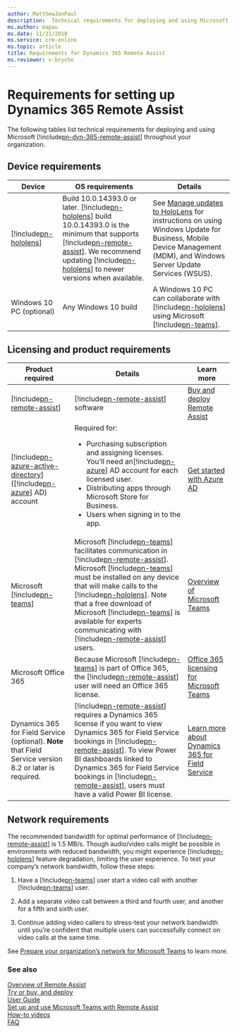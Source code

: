 ```yaml
---
author: MatthewJonPaul
description:  Technical requirements for deploying and using Microsoft Dynamics 365 Remote Assist
ms.author: mapau
ms.date: 11/21/2018
ms.service: crm-online
ms.topic: article
title: Requirements for Dynamics 365 Remote Assist
ms.reviewer: v-brycho
---
```


# Requirements for setting up Dynamics 365 Remote Assist

The following tables list technical requirements for deploying and using
Microsoft [!include[pn-dyn-365-remote-assist](../includes/pn-dyn-365-remote-assist.md)] throughout your organization.

## Device requirements

| **Device**               | **OS requirements**                                                                                                                                                  | **Details**                                                                                                                                                                                                                    |
|--------------------------|----------------------------------------------------------------------------------------------------------------------------------------------------------------------|--------------------------------------------------------------------------------------------------------------------------------------------------------------------------------------------------------------------------------|
| [!include[pn-hololens](../includes/pn-hololens.md)]                 | Build 10.0.14393.0 or later. [!include[pn-hololens](../includes/pn-hololens.md)] build 10.0.14393.0 is the minimum that supports [!include[pn-remote-assist](../includes/pn-remote-assist.md)]. We recommend updating [!include[pn-hololens](../includes/pn-hololens.md)] to newer versions when available. | See [Manage updates to HoloLens](https://docs.microsoft.com/en-us/HoloLens/hololens-updates) for instructions on using Windows Update for Business, Mobile Device Management (MDM), and Windows Server Update Services (WSUS). |
| Windows 10 PC (optional) | Any Windows 10 build                                                                                                                                                 | A Windows 10 PC can collaborate with [!include[pn-hololens](../includes/pn-hololens.md)] using Microsoft [!include[pn-teams](../includes/pn-teams.md)].                                                                                                                                                           |

Licensing and product requirements
----------------------------------

| **Product required**                      | **Details**                                                                                                                                                                                                                                                             | **Learn more**                                                                                                         |
|-------------------------------------------|-------------------------------------------------------------------------------------------------------------------------------------------------------------------------------------------------------------------------------------------------------------------------|------------------------------------------------------------------------------------------------------------------------|
| [!include[pn-remote-assist](../includes/pn-remote-assist.md)]                             | [!include[pn-remote-assist](../includes/pn-remote-assist.md)] software                                                                                                                                                                                                                                                  | [Buy and deploy Remote Assist](../licensing/buy-and-deploy.md)                                                                                           |
| [!include[pn-azure-active-directory](../includes/pn-azure-active-directory.md)] ([!include[pn-azure](../includes/pn-azure.md)] AD) account      | Required for: <ul><li>Purchasing subscription and assigning licenses. You’ll need an[!include[pn-azure](../includes/pn-azure.md)] AD account for each licensed user. </li><li>Distributing apps through Microsoft Store for Business. </li><li>Users when signing in to the app. </ul> | [Get started with Azure AD](https://docs.microsoft.com/en-us/azure/active-directory/fundamentals/get-started-azure-ad) |
| Microsoft [!include[pn-teams](../includes/pn-teams.md)]                           | Microsoft [!include[pn-teams](../includes/pn-teams.md)] facilitates communication in [!include[pn-remote-assist](../includes/pn-remote-assist.md)]. Microsoft [!include[pn-teams](../includes/pn-teams.md)] must be installed on any device that will make calls to the [!include[pn-hololens](../includes/pn-hololens.md)]. Note that a free download of Microsoft [!include[pn-teams](../includes/pn-teams.md)] is available for experts communicating with [!include[pn-remote-assist](../includes/pn-remote-assist.md)] users.         | [Overview of Microsoft Teams](https://docs.microsoft.com/en-us/MicrosoftTeams/teams-overview)                          |
| Microsoft Office 365                      | Because Microsoft [!include[pn-teams](../includes/pn-teams.md)] is part of Office 365, the [!include[pn-remote-assist](../includes/pn-remote-assist.md)] user will need an Office 365 license.                                                                                                                                                                  | [Office 365 licensing for Microsoft Teams](https://docs.microsoft.com/en-us/MicrosoftTeams/office-365-licensing)       |
| Dynamics 365 for Field Service (optional). **Note** that Field Service version 8.2 or later is required. | [!include[pn-remote-assist](../includes/pn-remote-assist.md)] requires a Dynamics 365 license if you want to view Dynamics 365 for Field Service bookings in [!include[pn-remote-assist](../includes/pn-remote-assist.md)]. To view Power BI dashboards linked to Dynamics 365 for Field Service bookings in [!include[pn-remote-assist](../includes/pn-remote-assist.md)], users must have a valid Power BI license. | [Learn more about Dynamics 365 for Field Service](https://dynamics.microsoft.com/en-us/field-service/overview/)        |



## Network requirements

The recommended bandwidth for optimal performance of [!include[pn-remote-assist](../includes/pn-remote-assist.md)] is 1.5 MB/s.
Though audio/video calls might be possible in environments with reduced
bandwidth, you might experience [!include[pn-hololens](../includes/pn-hololens.md)] feature degradation, limiting the user
experience. To test your company’s network bandwidth, follow these steps:

1.  Have a [!include[pn-teams](../includes/pn-teams.md)] user start a video call with another [!include[pn-teams](../includes/pn-teams.md)] user.

2.  Add a separate video call between a third and fourth user, and another for a
    fifth and sixth user.

3.  Continue adding video callers to stress-test your network bandwidth until
    you’re confident that multiple users can successfully connect on video calls
    at the same time.

See [Prepare your organization’s network for Microsoft
Teams](https://docs.microsoft.com/en-us/MicrosoftTeams/prepare-network) to learn
more.

### See also
[Overview of Remote Assist](index.md)<br/>
[Try or buy, and deploy](../licensing/buy-and-deploy.md)<br/>
[User Guide](user-guide.md)<br/>
[Set up and use Microsoft Teams with Remote Assist](use-microsoft-teams-with-remote-assist.md)<br/>
[How-to videos](https://go.microsoft.com/fwlink/p/?linkid=2021485)<br/>
[FAQ](faq.md)<br/>
